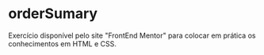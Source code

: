# orderSumary

Exercício disponível pelo site "FrontEnd Mentor" para colocar em prática os conhecimentos em HTML e CSS.
